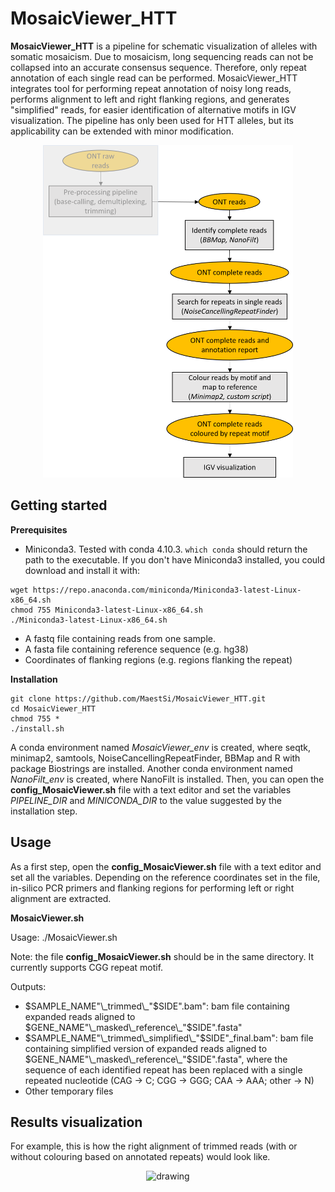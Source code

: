# MosaicViewer_HTT

**MosaicViewer_HTT** is a pipeline for schematic visualization of alleles with somatic mosaicism. Due to mosaicism, long sequencing reads can not be collapsed into an accurate consensus sequence. Therefore, only repeat annotation of each single read can be performed. MosaicViewer_HTT integrates tool for performing repeat annotation of noisy long reads, performs alignment to left and right flanking regions, and generates "simplified" reads, for easier identification of alternative motifs in IGV visualization. The pipeline has only been used for HTT alleles, but its applicability can be extended with minor modification.

<p align="center">
  <img src="Figures/MosaicViewer.png" alt="drawing" width="400" title="MosaicViewer_pipeline">
</p>


## Getting started

**Prerequisites**

* Miniconda3.
Tested with conda 4.10.3.
```which conda``` should return the path to the executable.
If you don't have Miniconda3 installed, you could download and install it with:
```
wget https://repo.anaconda.com/miniconda/Miniconda3-latest-Linux-x86_64.sh
chmod 755 Miniconda3-latest-Linux-x86_64.sh
./Miniconda3-latest-Linux-x86_64.sh
```

* A fastq file containing reads from one sample.
* A fasta file containing reference sequence (e.g. hg38)
* Coordinates of flanking regions (e.g. regions flanking the repeat)

**Installation**

```
git clone https://github.com/MaestSi/MosaicViewer_HTT.git
cd MosaicViewer_HTT
chmod 755 *
./install.sh
```

A conda environment named _MosaicViewer\_env_ is created, where seqtk, minimap2, samtools, NoiseCancellingRepeatFinder, BBMap and R with package Biostrings are installed. Another conda environment named _NanoFilt\_env_ is created, where NanoFilt is installed. 
Then, you can open the **config_MosaicViewer.sh** file with a text editor and set the variables _PIPELINE_DIR_ and _MINICONDA_DIR_ to the value suggested by the installation step.

## Usage
As a first step, open the **config_MosaicViewer.sh** file with a text editor and set all the variables. Depending on the reference coordinates set in the file, in-silico PCR primers and flanking regions for performing left or right alignment are extracted.

**MosaicViewer.sh**

Usage: ./MosaicViewer.sh

Note: the file **config_MosaicViewer.sh** should be in the same directory. It currently supports CGG repeat motif.

Outputs:

* $SAMPLE_NAME"\_trimmed\_"$SIDE".bam": bam file containing expanded reads aligned to $GENE_NAME"\_masked\_reference\_"$SIDE".fasta"
* $SAMPLE_NAME"\_trimmed\_simplified\_"$SIDE"\_final.bam": bam file containing simplified version of expanded reads aligned to $GENE_NAME"\_masked\_reference\_"$SIDE".fasta", where the sequence of each identified repeat has been replaced with a single repeated nucleotide (CAG -> C; CGG -> GGG; CAA -> AAA; other -> N)
* Other temporary files

## Results visualization

For example, this is how the right alignment of trimmed reads (with or without colouring based on annotated repeats) would look like.

<p align="center">
  <img src="Figures/MosaicViewer_output_example.png" alt="drawing" width="800" title="MosaicViewer_output_example">
</p>
